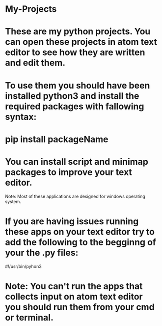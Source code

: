# My-Projects

# These are my python projects. You can open these projects in atom text editor to see how they are written and edit them.
# To use them you should have been installed python3 and install the required packages with fallowing syntax:
# pip install packageName
# You can install script and minimap packages to improve your text editor.
  
Note: Most of these applications are designed for windows operating system.

# If you are having issues running these apps on your text editor try to add the following to the begginng of your the .py files:
#!/usr/bin/pyhon3

# Note: You can't run the apps that collects input on atom text editor you should run them from your cmd or terminal.
